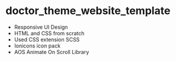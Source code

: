 # doctor_theme_website_template
- Responsive UI Design<br>
- HTML and CSS from scratch<br>
- Used CSS extension SCSS<br>
- Ionicons icon pack<br>
- AOS Animate On Scroll Library<br>
